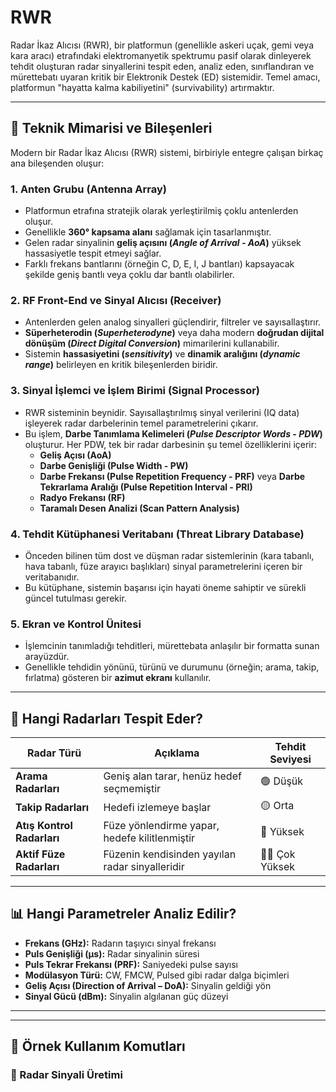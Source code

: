 # RWR 

Radar İkaz Alıcısı (RWR), bir platformun (genellikle askeri uçak, gemi veya kara aracı) etrafındaki elektromanyetik spektrumu pasif olarak dinleyerek tehdit oluşturan radar sinyallerini tespit eden, analiz eden, sınıflandıran ve mürettebatı uyaran kritik bir Elektronik Destek (ED) sistemidir. Temel amacı, platformun "hayatta kalma kabiliyetini" (survivability) artırmaktır.

---


## 📡 Teknik Mimarisi ve Bileşenleri

Modern bir Radar İkaz Alıcısı (RWR) sistemi, birbiriyle entegre çalışan birkaç ana bileşenden oluşur:

### 1. Anten Grubu (Antenna Array)
- Platformun etrafına stratejik olarak yerleştirilmiş çoklu antenlerden oluşur.
- Genellikle **360° kapsama alanı** sağlamak için tasarlanmıştır.
- Gelen radar sinyalinin **geliş açısını (*Angle of Arrival - AoA*)** yüksek hassasiyetle tespit etmeyi sağlar.
- Farklı frekans bantlarını (örneğin C, D, E, I, J bantları) kapsayacak şekilde geniş bantlı veya çoklu dar bantlı olabilirler.

### 2. RF Front-End ve Sinyal Alıcısı (Receiver)
- Antenlerden gelen analog sinyalleri güçlendirir, filtreler ve sayısallaştırır.
- **Süperheterodin (*Superheterodyne*)** veya daha modern **doğrudan dijital dönüşüm (*Direct Digital Conversion*)** mimarilerini kullanabilir.
- Sistemin **hassasiyetini (*sensitivity*)** ve **dinamik aralığını (*dynamic range*)** belirleyen en kritik bileşenlerden biridir.

### 3. Sinyal İşlemci ve İşlem Birimi (Signal Processor)
- RWR sisteminin beynidir. Sayısallaştırılmış sinyal verilerini (IQ data) işleyerek radar darbelerinin temel parametrelerini çıkarır.
- Bu işlem, **Darbe Tanımlama Kelimeleri (*Pulse Descriptor Words - PDW*)** oluşturur. Her PDW, tek bir radar darbesinin şu temel özelliklerini içerir:
  - **Geliş Açısı (AoA)**
  - **Darbe Genişliği (Pulse Width - PW)**
  - **Darbe Frekansı (Pulse Repetition Frequency - PRF)** veya **Darbe Tekrarlama Aralığı (Pulse Repetition Interval - PRI)**
  - **Radyo Frekansı (RF)**
  - **Taramalı Desen Analizi (Scan Pattern Analysis)**

### 4. Tehdit Kütüphanesi Veritabanı (Threat Library Database)
- Önceden bilinen tüm dost ve düşman radar sistemlerinin (kara tabanlı, hava tabanlı, füze arayıcı başlıkları) sinyal parametrelerini içeren bir veritabanıdır.
- Bu kütüphane, sistemin başarısı için hayati öneme sahiptir ve sürekli güncel tutulması gerekir.

### 5. Ekran ve Kontrol Ünitesi
- İşlemcinin tanımladığı tehditleri, mürettebata anlaşılır bir formatta sunan arayüzdür.
- Genellikle tehdidin yönünü, türünü ve durumunu (örneğin; arama, takip, fırlatma) gösteren bir **azimut ekranı** kullanılır.

---



## 🔎 Hangi Radarları Tespit Eder?

| Radar Türü                 | Açıklama                                          | Tehdit Seviyesi |
|---------------------------|---------------------------------------------------|-----------------|
| **Arama Radarları**       | Geniş alan tarar, henüz hedef seçmemiştir         | 🟢 Düşük        |
| **Takip Radarları**       | Hedefi izlemeye başlar                            | 🟡 Orta         |
| **Atış Kontrol Radarları**| Füze yönlendirme yapar, hedefe kilitlenmiştir     | 🔴 Yüksek       |
| **Aktif Füze Radarları**  | Füzenin kendisinden yayılan radar sinyalleridir   | 🔴🔴 Çok Yüksek  |

---

## 📊 Hangi Parametreler Analiz Edilir?

- **Frekans (GHz):** Radarın taşıyıcı sinyal frekansı  
- **Puls Genişliği (µs):** Radar sinyalinin süresi  
- **Puls Tekrar Frekansı (PRF):** Saniyedeki pulse sayısı  
- **Modülasyon Türü:** CW, FMCW, Pulsed gibi radar dalga biçimleri  
- **Geliş Açısı (Direction of Arrival – DoA):** Sinyalin geldiği yön  
- **Sinyal Gücü (dBm):** Sinyalin algılanan güç düzeyi  

---

---

## 🧪 Örnek Kullanım Komutları



### 🔹 Radar Sinyali Üretimi























